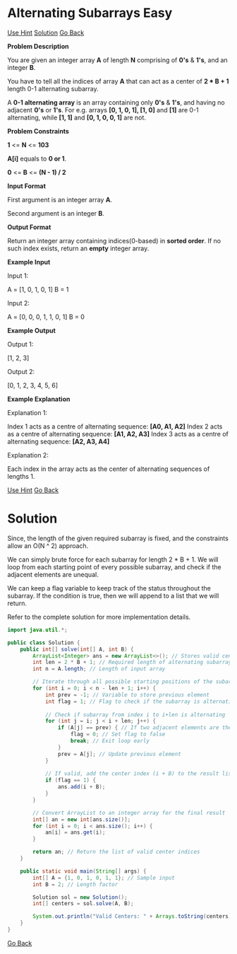 # Alternating Subarrays Easy

[Use Hint](https://www.scaler.com/academy/mentee-dashboard/class/25460/homework/problems/16123/hints?navref=cl_pb_nv_tb)
[Solution](#Solution)
[Go Back](https://github.com/sahoog2/Preparation_Notes/blob/main/DSA/Array/2%20Problems.md)


**Problem Description**  

You are given an integer array  **A**  of length  **N**  comprising of  **0's**  &  **1's**, and an integer  **B**.

You have to tell all the indices of array  **A**  that can act as a center of  **2 * B + 1**  length 0-1 alternating subarray.

A  **0-1 alternating array**  is an array containing only  **0's**  &  **1's**, and having no adjacent  **0's**  or  **1's**. For e.g. arrays  **[0, 1, 0, 1], [1, 0]**  and  **[1]**  are 0-1 alternating, while  **[1, 1]**  and  **[0, 1, 0, 0, 1]**  are not.

  
  
**Problem Constraints**  

**1**  <=  **N**  <=  **103**

**A[i]**  equals to  **0 or 1**.

**0**  <=  **B**  <=  **(N - 1) / 2**

  
  
**Input Format**  

First argument is an integer array  **A**.

Second argument is an integer  **B**.

  
  
**Output Format**  

Return an integer array containing indices(0-based) in  **sorted order**. If no such index exists, return an  **empty**  integer array.

  
  
**Example Input**  

Input 1:

 A = [1, 0, 1, 0, 1]
 B = 1 

Input 2:

 A = [0, 0, 0, 1, 1, 0, 1]
 B = 0 

  
  
**Example Output**  

Output 1:

 [1, 2, 3]

Output 2:

 [0, 1, 2, 3, 4, 5, 6]

  
  
**Example Explanation**  

Explanation 1:

 Index 1 acts as a centre of alternating sequence: **[A0, A1, A2]**
 Index 2 acts as a centre of alternating sequence: **[A1, A2, A3]**
 Index 3 acts as a centre of alternating sequence: **[A2, A3, A4]** 

Explanation 2:

 Each index in the array acts as the center of alternating sequences of lengths 1.

[Use Hint](https://www.scaler.com/academy/mentee-dashboard/class/25460/homework/problems/16123/hints?navref=cl_pb_nv_tb)
[Go Back](https://github.com/sahoog2/Preparation_Notes/blob/main/DSA/Array/2%20Problems.md)
# Solution
Since, the length of the given required subarray is fixed, and the constraints allow an O(N ^ 2) approach.

We can simply brute force for each subarray for length 2 * B + 1.
We will loop from each starting point of every possible subarray, and check if the adjacent elements are unequal.

We can keep a flag variable to keep track of the status throughout the subarray.
If the condition is true, then we will append to a list that we will return.

Refer to the complete solution for more implementation details.

```java
import java.util.*;

public class Solution {
    public int[] solve(int[] A, int B) {
        ArrayList<Integer> ans = new ArrayList<>(); // Stores valid center indices
        int len = 2 * B + 1; // Required length of alternating subarray
        int n = A.length; // Length of input array

        // Iterate through all possible starting positions of the subarray
        for (int i = 0; i < n - len + 1; i++) {
            int prev = -1; // Variable to store previous element
            int flag = 1; // Flag to check if the subarray is alternating
            
            // Check if subarray from index i to i+len is alternating
            for (int j = i; j < i + len; j++) {
                if (A[j] == prev) { // If two adjacent elements are the same, it's not alternating
                    flag = 0; // Set flag to false
                    break; // Exit loop early
                }
                prev = A[j]; // Update previous element
            }
            
            // If valid, add the center index (i + B) to the result list
            if (flag == 1) {
                ans.add(i + B);
            }
        }

        // Convert ArrayList to an integer array for the final result
        int[] an = new int[ans.size()];
        for (int i = 0; i < ans.size(); i++) {
            an[i] = ans.get(i);
        }

        return an; // Return the list of valid center indices
    }

    public static void main(String[] args) {
        int[] A = {1, 0, 1, 0, 1, 1}; // Sample input
        int B = 2; // Length factor

        Solution sol = new Solution();
        int[] centers = sol.solve(A, B);

        System.out.println("Valid Centers: " + Arrays.toString(centers)); // Output expected: [2]
    }
}
```


[Go Back](https://github.com/sahoog2/Preparation_Notes/blob/main/DSA/Array/2%20Problems.md)
